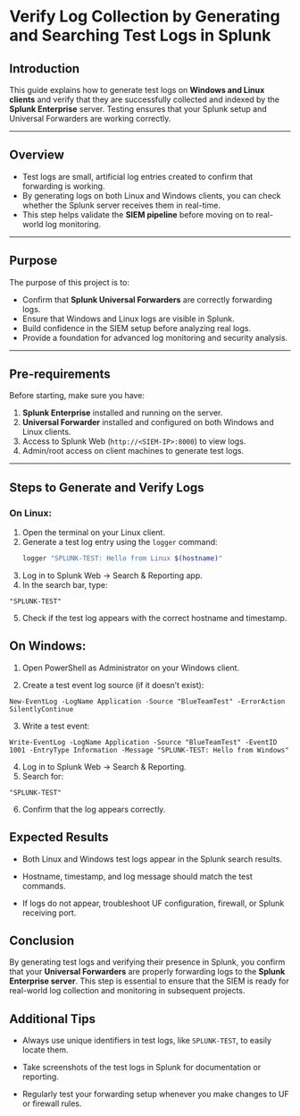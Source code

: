 # Verify Log Collection by Generating and Searching Test Logs in Splunk

## Introduction
This guide explains how to generate test logs on **Windows and Linux clients** and verify that they are successfully collected and indexed by the **Splunk Enterprise** server. Testing ensures that your Splunk setup and Universal Forwarders are working correctly.

---

## Overview
- Test logs are small, artificial log entries created to confirm that forwarding is working.
- By generating logs on both Linux and Windows clients, you can check whether the Splunk server receives them in real-time.
- This step helps validate the **SIEM pipeline** before moving on to real-world log monitoring.

---

## Purpose
The purpose of this project is to:
- Confirm that **Splunk Universal Forwarders** are correctly forwarding logs.
- Ensure that Windows and Linux logs are visible in Splunk.
- Build confidence in the SIEM setup before analyzing real logs.
- Provide a foundation for advanced log monitoring and security analysis.

---

## Pre-requirements
Before starting, make sure you have:
1. **Splunk Enterprise** installed and running on the server.  
2. **Universal Forwarder** installed and configured on both Windows and Linux clients.  
3. Access to Splunk Web (`http://<SIEM-IP>:8000`) to view logs.  
4. Admin/root access on client machines to generate test logs.

---

## Steps to Generate and Verify Logs

### On Linux:
1. Open the terminal on your Linux client.  
2. Generate a test log entry using the `logger` command:  
   ```bash
   logger "SPLUNK-TEST: Hello from Linux $(hostname)"
3. Log in to Splunk Web → Search & Reporting app.
4. In the search bar, type:
```
"SPLUNK-TEST"
```
5. Check if the test log appears with the correct hostname and timestamp.

## On Windows:

1. Open PowerShell as Administrator on your Windows client.

2. Create a test event log source (if it doesn’t exist):
```
New-EventLog -LogName Application -Source "BlueTeamTest" -ErrorAction SilentlyContinue
```
3. Write a test event:
```
Write-EventLog -LogName Application -Source "BlueTeamTest" -EventID 1001 -EntryType Information -Message "SPLUNK-TEST: Hello from Windows"
```
4. Log in to Splunk Web → Search & Reporting.
5. Search for:
```
"SPLUNK-TEST"
```
6. Confirm that the log appears correctly.

## Expected Results

* Both Linux and Windows test logs appear in the Splunk search results.

* Hostname, timestamp, and log message should match the test commands.

* If logs do not appear, troubleshoot UF configuration, firewall, or Splunk receiving port.

## Conclusion

By generating test logs and verifying their presence in Splunk, you confirm that your **Universal Forwarders** are properly forwarding logs to the **Splunk Enterprise server**. This step is essential to ensure that the SIEM is ready for real-world log collection and monitoring in subsequent projects.

## Additional Tips

* Always use unique identifiers in test logs, like ```SPLUNK-TEST```, to easily locate them.

* Take screenshots of the test logs in Splunk for documentation or reporting.

* Regularly test your forwarding setup whenever you make changes to UF or firewall rules.
